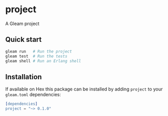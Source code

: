 # project

A Gleam project

## Quick start

```sh
gleam run   # Run the project
gleam test  # Run the tests
gleam shell # Run an Erlang shell
```

## Installation

If available on Hex this package can be installed by adding `project` 
to your `gleam.toml` dependencies:

```erlang
[dependencies]
project = "~> 0.1.0"
```
